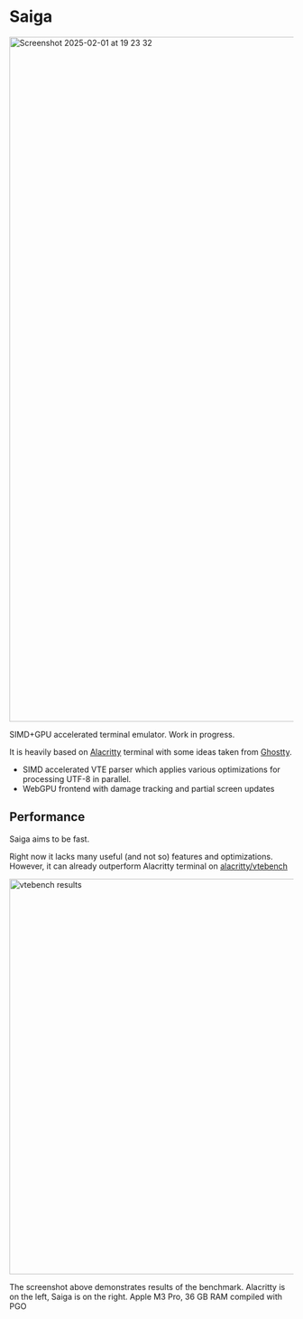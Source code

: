 # Saiga

<img width="1212" alt="Screenshot 2025-02-01 at 19 23 32" src="https://github.com/user-attachments/assets/9c057ef1-251a-4244-bd4a-4ec4d90dea51" />

SIMD+GPU accelerated terminal emulator. Work in progress.

It is heavily based on [Alacritty](https://github.com/alacritty/alacritty) terminal
with some ideas taken from [Ghostty](https://github.com/ghostty-org/ghostty).

- SIMD accelerated VTE parser which applies various
optimizations for processing UTF-8 in parallel.
- WebGPU frontend with damage tracking and partial screen updates

## Performance

Saiga aims to be fast.

Right now it lacks many useful (and not so) features and optimizations. However, it can already outperform Alacritty terminal on [alacritty/vtebench](https://github.com/alacritty/vtebench)

<img width="700" alt="vtebench results" src="https://github.com/user-attachments/assets/a8760b7b-ffcf-4b11-acce-cc9e8fbe0394">

The screenshot above demonstrates results of the benchmark. 
Alacritty is on the left, Saiga is on the right. Apple M3 Pro, 36 GB RAM compiled with PGO
